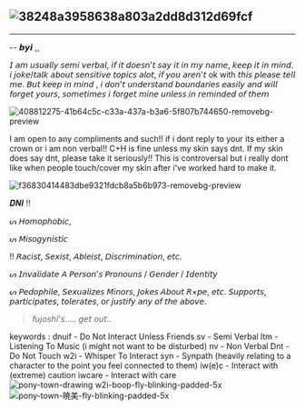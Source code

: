 
![38248a3958638a803a2dd8d312d69fcf](https://github.com/user-attachments/assets/9e0a6415-3207-4bec-a207-a01b87fc7cf1)
-
-------------------------
--  𝙗𝙮𝙞 ,,

𝘐 𝘢𝘮 𝘶𝘴𝘶𝘢𝘭𝘭𝘺 𝘴𝘦𝘮𝘪 𝘷𝘦𝘳𝘣𝘢𝘭, 𝘪𝘧 𝘪𝘵 𝘥𝘰𝘦𝘴𝘯'𝘵 𝘴𝘢𝘺 𝘪𝘵 𝘪𝘯 𝘮𝘺 𝘯𝘢𝘮𝘦, 𝘬𝘦𝘦𝘱 𝘪𝘵 𝘪𝘯 𝘮𝘪𝘯𝘥.  𝘪 𝘫𝘰𝘬𝘦/𝘵𝘢𝘭𝘬 𝘢𝘣𝘰𝘶𝘵 𝘴𝘦𝘯𝘴𝘪𝘵𝘪𝘷𝘦 𝘵𝘰𝘱𝘪𝘤𝘴 𝘢𝘭𝘰𝘵, 𝘪𝘧 𝘺𝘰𝘶 𝘢𝘳𝘦𝘯'𝘵 ok with 𝘵𝘩𝘪𝘴 𝘱𝘭𝘦𝘢𝘴𝘦 𝘵𝘦𝘭𝘭 𝘮𝘦. 𝘉𝘶𝘵 𝘬𝘦𝘦𝘱 𝘪𝘯 𝘮𝘪𝘯𝘥 , 𝘪 𝘥𝘰𝘯'𝘵 𝘶𝘯𝘥𝘦𝘳𝘴𝘵𝘢𝘯𝘥 𝘣𝘰𝘶𝘯𝘥𝘢𝘳𝘪𝘦𝘴 𝘦𝘢𝘴𝘪𝘭𝘺 𝘢𝘯𝘥 𝘸𝘪𝘭𝘭 𝘧𝘰𝘳𝘨𝘦𝘵 𝘺𝘰𝘶𝘳𝘴, 𝘴𝘰𝘮𝘦𝘵𝘪𝘮𝘦𝘴 𝘪 𝘧𝘰𝘳𝘨𝘦𝘵 𝘮𝘪𝘯𝘦 𝘶𝘯𝘭𝘦𝘴𝘴 𝘪𝘯 𝘳𝘦𝘮𝘪𝘯𝘥𝘦𝘥 𝘰𝘧 𝘵𝘩𝘦𝘮

![408812275-41b64c5c-c33a-437a-b3a6-5f807b744650-removebg-preview](https://github.com/user-attachments/assets/22aeaf59-0b54-4999-aa93-4c0b5b49cb9d)


I am open to any compliments and such!! if i dont reply to your its either a crown or i am non verbal!!
C+H is fine unless my skin says dnt.
If my skin does say dnt, please take it seriously!! This is controversal but i really dont like when people touch/cover my skin after i've worked hard to make it.

![f36830414483dbe9321fdcb8a5b6b973-removebg-preview](https://github.com/user-attachments/assets/ea1a854d-fba7-4922-a875-598dec59c13d)

𝑫𝑵𝑰 !!

ᔕ  𝘏𝘰𝘮𝘰𝘱𝘩𝘰𝘣𝘪𝘤,

ᔕ 𝘔𝘪𝘴𝘰𝘨𝘺𝘯𝘪𝘴𝘵𝘪𝘤

!! 𝘙𝘢𝘤𝘪𝘴𝘵, 𝘚𝘦𝘹𝘪𝘴𝘵, 𝘈𝘣𝘭𝘦𝘪𝘴𝘵, 𝘋𝘪𝘴𝘤𝘳𝘪𝘮𝘪𝘯𝘢𝘵𝘪𝘰𝘯, 𝘦𝘵𝘤.

ᔕ 𝘐𝘯𝘷𝘢𝘭𝘪𝘥𝘢𝘵𝘦 𝘈 𝘗𝘦𝘳𝘴𝘰𝘯'𝘴 𝘗𝘳𝘰𝘯𝘰𝘶𝘯𝘴 / 𝘎𝘦𝘯𝘥𝘦𝘳 / 𝘐𝘥𝘦𝘯𝘵𝘪𝘵𝘺

ᔕ 𝘗𝘦𝘥𝘰𝘱𝘩𝘪𝘭𝘦, 𝘚𝘦𝘹𝘶𝘢𝘭𝘪𝘻𝘦𝘴 𝘔𝘪𝘯𝘰𝘳𝘴, 𝘑𝘰𝘬𝘦𝘴 𝘈𝘣𝘰𝘶𝘵 𝘙×𝘱𝘦, 𝘦𝘵𝘤. 𝘚𝘶𝘱𝘱𝘰𝘳𝘵𝘴, 𝘱𝘢𝘳𝘵𝘪𝘤𝘪𝘱𝘢𝘵𝘦𝘴, 𝘵𝘰𝘭𝘦𝘳𝘢𝘵𝘦𝘴, 𝘰𝘳 𝘫𝘶𝘴𝘵𝘪𝘧𝘺 𝘢𝘯𝘺 𝘰𝘧 𝘵𝘩𝘦 𝘢𝘣𝘰𝘷𝘦.

> 𝘧𝘶𝘫𝘰𝘴𝘩𝘪'𝘴..... 𝘨𝘦𝘵 𝘰𝘶𝘵..

keywords :
dnuif - Do Not Interact Unless Friends
sv - Semi Verbal
ltm - Listening To Music (i might not want to be disturbed)
nv - Non Verbal
Dnt - Do Not Touch
w2i - Whisper To Interact
syn - Synpath (heavily relating to a character to the point you feel connected to them)
iw(e)c - Interact with (extreme) caution
iwcare - Interact with care
   ![pony-town-drawing w2i-boop-fly-blinking-padded-5x](https://github.com/user-attachments/assets/21507998-a9f0-42f2-853a-d0401cc7e21a) ![pony-town-暁美-fly-blinking-padded-5x](https://github.com/user-attachments/assets/ad5f4e09-4e03-4f0b-85b2-2291a975404c)
 

<!--
-->
